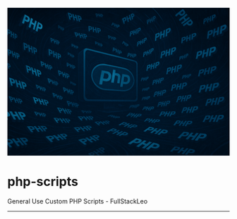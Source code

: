 ![PHP Scripts Cover Image](https://raw.githubusercontent.com/fullstackleo777/covers/refs/heads/main/covers/php-scripts/cover_php-scripts.png)

# php-scripts

General Use Custom PHP Scripts - FullStackLeo

___
